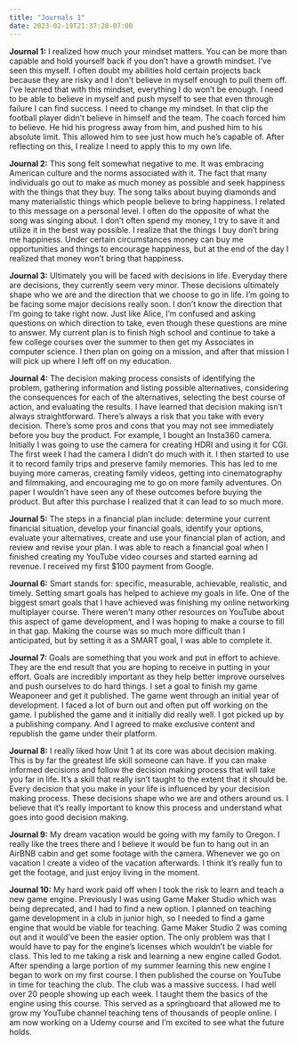 ```yaml
---
title: "Journals 1"
date: 2023-02-19T21:37:28-07:00
---
```


**Journal 1:**
I realized how much your mindset matters. You can be more than capable and hold yourself back if you don’t have a growth mindset. I’ve seen this myself. I often doubt my abilities hold certain projects back because they are risky and I don’t believe in myself enough to pull them off. I’ve learned that with this mindset, everything I do won’t be enough. I need to be able to believe in myself and push myself to see that even through failure I can find success. I need to change my mindset. In that clip the football player didn’t believe in himself and the team. The coach forced him to believe. He hid his progress away from him, and pushed him to his absolute limit. This allowed him to see just how much he’s capable of. After reflecting on this, I realize I need to apply this to my own life.

**Journal 2:**
This song felt somewhat negative to me. It was embracing American culture and the norms associated with it. The fact that many individuals go out to make as much money as possible and seek happiness with the things that they buy. The song talks about buying diamonds and many materialistic things which people believe to bring happiness. I related to this message on a personal level. I often do the opposite of what the song was singing about. I don’t often spend my money, I try to save it and utilize it in the best way possible. I realize that the things I buy don’t bring me happiness. Under certain circumstances money can buy me opportunities and things to encourage happiness, but at the end of the day I realized that money won’t bring that happiness.

**Journal 3:**
Ultimately you will be faced with decisions in life. Everyday there are decisions, they currently seem very minor. These decisions ultimately shape who we are and the direction that we choose to go in life. I’m going to be facing some major decisions really soon. I don’t know the direction that I’m going to take right now. Just like Alice, I’m confused and asking questions on which direction to take, even though these questions are mine to answer. My current plan is to finish high school and continue to take a few college courses over the summer to then get my Associates in computer science. I then plan on going on a mission, and after that mission I will pick up where I left off on my education. 

**Journal 4:**
The decision making process consists of identifying the problem, gathering information and listing possible alternatives, considering the consequences for each of the alternatives, selecting the best course of action, and evaluating the results. I have learned that decision making isn’t always straightforward. There’s always a risk that you take with every decision. There’s some pros and cons that you may not see immediately before you buy the product. For example, I bought an Insta360 camera. Initially I was going to use the camera for creating HDRI and using it for CGI. The first week I had the camera I didn’t do much with it. I then started to use it to record family trips and preserve family memories. This has led to me buying more cameras, creating family videos, getting into cinematography and filmmaking, and encouraging me to go on more family adventures. On paper I wouldn’t have seen any of these outcomes before buying the product. But after this purchase I realized that it can lead to so much more.

**Journal 5:**
The steps in a financial plan include: determine your current financial situation, develop your financial goals, identify your options, evaluate your alternatives, create and use your financial plan of action, and review and revise your plan. I was able to reach a financial goal when I finished creating my YouTube video courses and started earning ad revenue. I received my first $100 payment from Google.

**Journal 6:**
Smart stands for: specific, measurable, achievable, realistic, and timely. Setting smart goals has helped to achieve my goals in life. One of the biggest smart goals that I have achieved was finishing my online networking multiplayer course. There weren't many other resources on YouTube about this aspect of game development, and I was hoping to make a course to fill in that gap. Making the course was so much more difficult than I anticipated, but by setting it as a SMART goal, I was able to complete it.

**Journal 7:**
Goals are something that you work and put in effort to achieve. They are the end result that you are hoping to receive in putting in your effort. Goals are incredibly important as they help better improve ourselves and push ourselves to do hard things. I set a goal to finish my game Weaponeer and get it published. The game went through an initial year of development. I faced a lot of burn out and often put off working on the game. I published the game and it initially did really well. I got picked up by a publishing company. And I agreed to make exclusive content and republish the game under their platform. 

**Journal 8:**
I really liked how Unit 1 at its core was about decision making. This is by far the greatest life skill someone can have. If you can make informed decisions and follow the decision making process that will take you far in life. It’s a skill that really isn’t taught to the extent that it should be. Every decision that you make in your life is influenced by your decision making process. These decisions shape who we are and others around us. I believe that it’s really important to know this process and understand what goes into good decision making.

**Journal 9:**
My dream vacation would be going with my family to Oregon. I really like the trees there and I believe it would be fun to hang out in an AirBNB cabin and get some footage with the camera. Whenever we go on vacation I create a video of the vacation afterwards. I think it’s really fun to get the footage, and just enjoy living in the moment. 

**Journal 10:**
My hard work paid off when I took the risk to learn and teach a new game engine. Previously I was using Game Maker Studio which was being deprecated, and I had to find a new option. I planned on teaching game development in a club in junior high, so I needed to find a game engine that would be viable for teaching. Game Maker Studio 2 was coming out and it would’ve been the easier option. The only problem was that I would have to pay for the engine’s licenses which wouldn’t be viable for class. This led to me taking a risk and learning a new engine called Godot. After spending a large portion of my summer learning this new engine I began to work on my first course. I then published the course on YouTube in time for teaching the club. The club was a massive success. I had well over 20 people showing up each week. I taught them the basics of the engine using this course. This served as a springboard that allowed me to grow my YouTube channel teaching tens of thousands of people online. I am now working on a Udemy course and I’m excited to see what the future holds.

